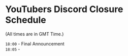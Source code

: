 # YouTubers Discord Closure Schedule

(All times are in GMT Time.)

`18:00` - Final Announcement <br>
`18:05` - 

